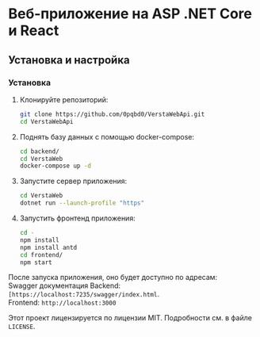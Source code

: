 # Веб-приложение на ASP .NET Core и React

## Установка и настройка
### Установка

1. Клонируйте репозиторий:
    
    ```bash
    git clone https://github.com/0pqbd0/VerstaWebApi.git
    cd VerstaWebApi
    ```

2.  Поднять базу данных с помощью docker-compose:
   
    ```bash
    cd backend/
    cd VerstaWeb
    docker-compose up -d  
    ```  

3. Запустите сервер приложения:

    ```bash
    cd VerstaWeb
    dotnet run --launch-profile "https"
    ```

6. Запустить фронтенд приложения:
    ```bash
    cd -
    npm install
    npm install antd
    cd frontend/
    npm start
    ```

После запуска приложения, оно будет доступно по адресам:  
Swagger документация Backend: `[https://localhost:7235/swagger/index.html`.  
Frontend: `http://localhost:3000`


Этот проект лицензируется по лицензии MIT. Подробности см. в файле `LICENSE`.
